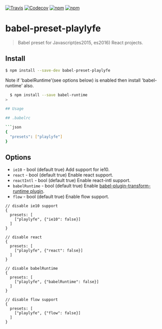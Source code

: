 [![Travis](https://img.shields.io/travis/Mayank1791989/babel-preset-playlyfe.svg?style=flat-square)](https://travis-ci.org/Mayank1791989/babel-preset-playlyfe)
[![Codecov](https://img.shields.io/codecov/c/github/Mayank1791989/babel-preset-playlyfe.svg?style=flat-square)](https://codecov.io/gh/Mayank1791989/babel-preset-playlyfe)
[![npm](https://img.shields.io/npm/v/babel-preset-playlyfe.svg?style=flat-square)](https://www.npmjs.com/package/babel-preset-playlyfe)
[![npm](https://img.shields.io/npm/dt/babel-preset-playlyfe.svg?style=flat-square)](https://www.npmjs.com/package/babel-preset-playlyfe)

# babel-preset-playlyfe

> Babel preset for Javascript(es2015, es2016) React projects.

## Install

```sh
$ npm install --save-dev babel-preset-playlyfe
```
>
Note if 'babelRuntime'(see options below) is enabled then install 'babel-runtime' also.
```sh
  $ npm install --save babel-runtime
>

## Usage

## .babelrc

```json
{
  "presets": ["playlyfe"]
}
```

## Options

* `ie10` - bool (default true) Add support for ie10.
* `react` - bool (default true) Enable react support.
* `reactIntl` - bool (default true) Enable react-intl support.
* `babelRuntime` - bool (default true) Enable [babel-plugin-transform-runtime plugin](https://babeljs.io/docs/plugins/transform-runtime).
* `flow` - bool (default true) Enable flow support.

```
// disable ie10 support
{
  presets: [
    ["playlyfe", {"ie10": false}]
  ]
}

// disable react
{
  presets: [
    ["playlyfe", {"react": false}]
  ]
}

// disable babelRuntime
{
  presets: [
    ["playlyfe", {"babelRuntime": false}]
  ]
}

// disable flow support
{
  presets: [
    ["playlyfe", {"flow": false}]
  ]
}
```
